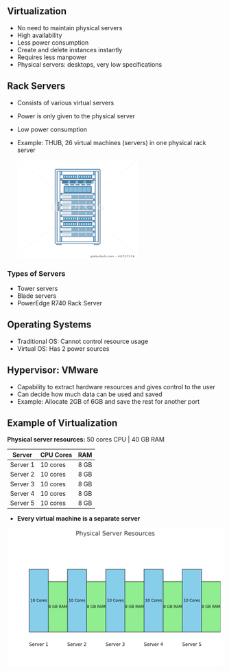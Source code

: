 ## Virtualization

- No need to maintain physical servers
- High availability
- Less power consumption
- Create and delete instances instantly
- Requires less manpower
- Physical servers: desktops, very low specifications

## Rack Servers

- Consists of various virtual servers 
- Power is only given to the physical server
- Low power consumption
- Example: THUB, 26 virtual machines (servers) in one physical rack server

  ![Virtualization Example](https://raw.githubusercontent.com/karthikeya03/IMAGES/JustMain/SESSION.2.1.png)

### Types of Servers

- Tower servers
- Blade servers
- PowerEdge R740 Rack Server

## Operating Systems

- Traditional OS: Cannot control resource usage
- Virtual OS: Has 2 power sources

## Hypervisor: VMware

- Capability to extract hardware resources and gives control to the user
- Can decide how much data can be used and saved
- Example: Allocate 2GB of 6GB and save the rest for another port

## Example of Virtualization

**Physical server resources:** 50 cores CPU | 40 GB RAM

| Server   | CPU Cores | RAM  |
| -------- | --------- | ---- |
| Server 1 | 10 cores  | 8 GB |
| Server 2 | 10 cores  | 8 GB |
| Server 3 | 10 cores  | 8 GB |
| Server 4 | 10 cores  | 8 GB |
| Server 5 | 10 cores  | 8 GB |

- **Every virtual machine is a separate server**

![Virtualization Example](https://raw.githubusercontent.com/karthikeya03/IMAGES/JustMain/SESSION.2.2.png)
